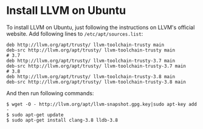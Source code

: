 # Install LLVM on Ubuntu

To install LLVM on Ubuntu, just following the instructions on LLVM's official website. Add following lines to `/etc/apt/sources.list`:

  ```text
deb http://llvm.org/apt/trusty/ llvm-toolchain-trusty main
deb-src http://llvm.org/apt/trusty/ llvm-toolchain-trusty main
# 3.7 
deb http://llvm.org/apt/trusty/ llvm-toolchain-trusty-3.7 main
deb-src http://llvm.org/apt/trusty/ llvm-toolchain-trusty-3.7 main
# 3.8 
deb http://llvm.org/apt/trusty/ llvm-toolchain-trusty-3.8 main
deb-src http://llvm.org/apt/trusty/ llvm-toolchain-trusty-3.8 main
  ```

And then run following commands:

  ```console
$ wget -O - http://llvm.org/apt/llvm-snapshot.gpg.key|sudo apt-key add -
$ sudo apt-get update
$ sudo apt-get install clang-3.8 lldb-3.8
  ```
